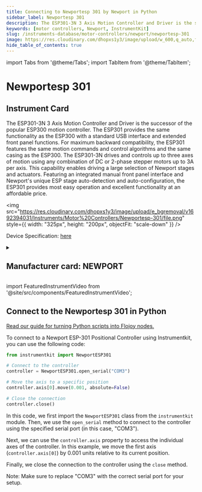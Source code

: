 ```yaml
---
title: Connecting to Newportesp 301 by Newport in Python
sidebar_label: Newportesp 301
description: The ESP301-3N 3 Axis Motion Controller and Driver is the successor of the popular ESP300 motion controller. The ESP301 provides the same functionality as the ESP300 with a standard USB interface and extended front panel functions. For maximum backward compatibility, the ESP301 features the same motion commands and control algorithms and the same casing as the ESP300. The ESP301-3N drives and controls up to three axes of motion using any combination of DC or 2-phase stepper motors up to 3A per axis. This capability enables driving a large selection of Newport stages and actuators. Featuring an integrated manual front panel interface and Newport's unique ESP stage auto-detection and auto-configuration, the ESP301 provides most easy operation and excellent functionality at an affordable price.
keywords: [motor controllers, Newport, InstrumentKit]
slug: /instruments-database/motor-controllers/newport/newportesp-301
image: https://res.cloudinary.com/dhopxs1y3/image/upload/w_600,q_auto,f_auto/e_bgremoval/v1692394031/Instruments/Motor%20Controllers/Newportesp-301/file.jpg
hide_table_of_contents: true
---
```


import Tabs from '@theme/Tabs';
import TabItem from '@theme/TabItem';

# Newportesp 301

## Instrument Card

<div className="flex">

<div>

The ESP301-3N 3 Axis Motion Controller and Driver is the successor of the popular ESP300 motion controller. The ESP301 provides the same functionality as the ESP300 with a standard USB interface and extended front panel functions. For maximum backward compatibility, the ESP301 features the same motion commands and control algorithms and the same casing as the ESP300. The ESP301-3N drives and controls up to three axes of motion using any combination of DC or 2-phase stepper motors up to 3A per axis. This capability enables driving a large selection of Newport stages and actuators. Featuring an integrated manual front panel interface and Newport's unique ESP stage auto-detection and auto-configuration, the ESP301 provides most easy operation and excellent functionality at an affordable price.

</div>

<img src="https://res.cloudinary.com/dhopxs1y3/image/upload/e_bgremoval/v1692394031/Instruments/Motor%20Controllers/Newportesp-301/file.png" style={{ width: "325px", height: "200px", objectFit: "scale-down" }} />

</div>

<div className="flex text-center">

<p>Device Specification: <a target="\_blank" href="https://www.newport.com/medias/sys_master/images/images/hda/h3e/9117547069470/ESP301-User-s-Manual.pdf">here</a></p>

</div>

<details style={{ marginTop: "15px"}}>
<summary><h2>Manufacturer card: NEWPORT</h2></summary>

<img src="https://res.cloudinary.com/dhopxs1y3/image/upload/v1692806178/Instruments/Vendor%20Logos/Newport.png" style={{ width: "100%", height: "170px",objectFit: "scale-down" }} />

Newport provides a wide range of photonics technology and products designed to enhance the capabilities and productivity of our customers' applications.

<ul>
  <li>Headquarters: Irvine, California, United States</li>
  <li>Yearly Revenue (millions, USD): 3500.0</li>
  <li>Vendor Website: <a href="https://www.newport.com/">here</a></li>
</ul>
</details>

import FeaturedInstrumentVideo from '@site/src/components/FeaturedInstrumentVideo';

<FeaturedInstrumentVideo category='MOTOR_CONTROLLERS' manufacturer='NEWPORT'></FeaturedInstrumentVideo>


## Connect to the Newportesp 301 in Python

[Read our guide for turning Python scripts into Flojoy nodes.](https://docs.flojoy.ai/custom-nodes/creating-custom-node/)
<Tabs>

<TabItem value="Flojoy" label="Flojoy" className="flojoy-instrument-tabs">

<NodeCardCollection category='MOTOR_CONTROLLERS' manufacturer='NEWPORT'></NodeCardCollection>

</TabItem>
<TabItem value="InstrumentKit" label="InstrumentKit">

To connect to a Newport ESP-301 Positional Controller using Instrumentkit, you can use the following code:

```python
from instrumentkit import NewportESP301

# Connect to the controller
controller = NewportESP301.open_serial("COM3")

# Move the axis to a specific position
controller.axis[0].move(0.001, absolute=False)

# Close the connection
controller.close()
```

In this code, we first import the `NewportESP301` class from the `instrumentkit` module. Then, we use the `open_serial` method to connect to the controller using the specified serial port (in this case, "COM3").

Next, we can use the `controller.axis` property to access the individual axes of the controller. In this example, we move the first axis (`controller.axis[0]`) by 0.001 units relative to its current position.

Finally, we close the connection to the controller using the `close` method.

Note: Make sure to replace "COM3" with the correct serial port for your setup.

</TabItem>
</Tabs>